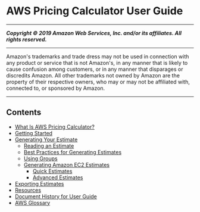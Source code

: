 # AWS Pricing Calculator User Guide

-----
*****Copyright &copy; 2019 Amazon Web Services, Inc. and/or its affiliates. All rights reserved.*****

-----
Amazon's trademarks and trade dress may not be used in 
     connection with any product or service that is not Amazon's, 
     in any manner that is likely to cause confusion among customers, 
     or in any manner that disparages or discredits Amazon. All other 
     trademarks not owned by Amazon are the property of their respective
     owners, who may or may not be affiliated with, connected to, or 
     sponsored by Amazon.

-----
## Contents
+ [What Is AWS Pricing Calculator?](what-is-pricing-calculator.md)
+ [Getting Started](getting-started.md)
+ [Generating Your Estimate](generate-your-estimate.md)
   + [Reading an Estimate](reading-estimate.md)
   + [Best Practices for Generating Estimates](estimate-best-practices.md)
   + [Using Groups](estimate-groups.md)
   + [Generating Amazon EC2 Estimates](ec2-estimates.md)
      + [Quick Estimates](quick-estimate.md)
      + [Advanced Estimates](advanced-estimate.md)
+ [Exporting Estimates](export-estimate.md)
+ [Resources](resources.md)
+ [Document History for User Guide](doc-history.md)
+ [AWS Glossary](glossary.md)